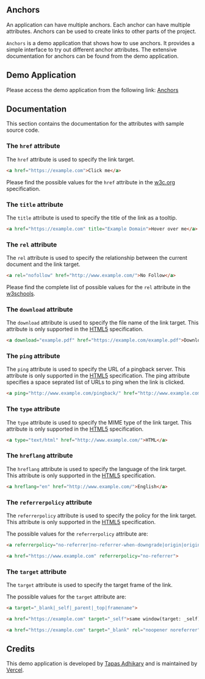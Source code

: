 
## Anchors
An application can have multiple anchors. Each anchor can have multiple attributes. Anchors can be used to create links to other parts of the project.

`Anchors` is a demo application that shows how to use anchors. It provides a simple interface to try out different anchor attributes. The extensive documentation for anchors can be found from the demo application.

## Demo Application
Please access the demo application from the following link: [Anchors](anchors.vercel.app)

## Documentation
This section contains the documentation for the attributes with sample source code.

### The `href` attribute
The `href` attribute is used to specify the link target.

```html
<a href="https://example.com">Click me</a>
```
Please find the possible values for the `href` attribute in the [w3c.org](https://www.w3schools.com/tags/att_a_href.asp) specification.

### The `title` attribute
The `title` attribute is used to specify the title of the link as a tooltip.

```html
<a href="https://example.com" title="Example Domain">Hover over me</a>
```

### The `rel` attribute
The `rel` attribute is used to specify the relationship between the current document and the link target.

```html
<a rel="nofollow" href="http://www.example.com/">No Follow</a>
```
Please find the complete list of possible values for the `rel` attribute in the [w3schools](https://www.w3schools.com/tags/att_a_rel.asp).

### The `download` attribute
The `download` attribute is used to specify the file name of the link target. This attribute is only supported in the [HTML5](https://www.w3schools.com/tags/att_a_download.asp) specification.

```html
<a download="example.pdf" href="https://example.com/example.pdf">Download</a>
```
### The `ping` attribute
The `ping` attribute is used to specify the URL of a pingback server. This attribute is only supported in the [HTML5](https://www.w3schools.com/tags/att_a_ping.asp)  specification. The ping attribute specifies a space seprated list of URLs to ping when the link is clicked.

```html
<a ping="http://www.example.com/pingback/" href="http://www.example.com/">Ping me</a>
```
### The `type` attribute
The `type` attribute is used to specify the MIME type of the link target. This attribute is only supported in the [HTML5](https://www.w3schools.com/tags/att_a_type.asp) specification.

```html
<a type="text/html" href="http://www.example.com/">HTML</a>
```

### The `hreflang` attribute
The `hreflang` attribute is used to specify the language of the link target. This attribute is only supported in the [HTML5](https://www.w3schools.com/tags/att_a_hreflang.asp) specification.

```html
<a hreflang="en" href="http://www.example.com/">English</a>
```

### The `referrerpolicy` attribute
The `referrerpolicy` attribute is used to specify the policy for the link target. This attribute is only supported in the [HTML5](https://www.w3schools.com/tags/att_a_referrerpolicy.asp) specification.

The possible values for the `referrerpolicy` attribute are:

```html
<a referrerpolicy="no-referrer|no-referrer-when-downgrade|origin|origin-when-cross-origin|same-origin|strict-origin-when-cross-origin|unsafe-url">
```

```html
<a href="https://www.example.com" referrerpolicy="no-referrer">
```
### The `target` attribute
The `target` attribute is used to specify the target frame of the link.

The possible values for the `target` attribute are:

```html
<a target="_blank|_self|_parent|_top|framename">
```

```html
<a href="https://example.com" target="_self">same window(target: _self)</a>

<a href="https://example.com" target="_blank" rel="noopener noreferrer">New Tab</a>
```

## Credits
This demo application is developed by [Tapas Adhikary](https://tapasadhikary.com) and is maintained by [Vercel](https://vercel.com).







